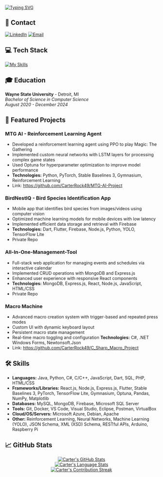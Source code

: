 
[![Typing SVG](https://readme-typing-svg.demolab.com?font=Fira+Code&pause=1000&color=F7430D&width=700&size=35&lines=Software+Engineer)](https://git.io/typing-svg)

## 📱 Contact

[![LinkedIn](https://img.shields.io/badge/LinkedIn-0077B5?style=for-the-badge&logo=linkedin&logoColor=white)](https://www.linkedin.com/in/carterrock49/)
[![Email](https://img.shields.io/badge/Email-D14836?style=for-the-badge&logo=gmail&logoColor=white)](mailto:carterrock49@gmail.com)

## 💻 Tech Stack

[![My Skills](https://skillicons.dev/icons?i=java,python,javascript,dart,cpp,cs,html,css,react,nodejs,express,flutter,pytorch,tensorflow,mongodb,mysql,firebase,git,docker,azure,arduino,raspberrypi,vscode,visualstudio)](https://skillicons.dev)

## 🎓 Education

**Wayne State University** - Detroit, MI  
*Bachelor of Science in Computer Science*  
*August 2020 - December 2024*

## 🚀 Featured Projects

### MTG AI - Reinforcement Learning Agent
- Developed a reinforcement learning agent using PPO to play Magic: The Gathering
- Implemented custom neural networks with LSTM layers for processing complex game states
- Used Optuna for hyperparameter optimization to improve model performance
- **Technologies:** Python, PyTorch, Stable Baselines 3, Gymnasium, Reinforcement Learning
- Link: https://github.com/CarterRock49/MTG-AI-Project

### BirdNestIQ - Bird Species Identification App
- Mobile app that identifies bird species from images/videos using computer vision
- Optimized machine learning models for mobile devices with low latency
- Implemented efficient data storage and retrieval with Firebase
- **Technologies:** Dart, Flutter, Firebase, Node.js, Python, YOLO, TensorFlow Lite
- Private Repo

### All-In-One-Management-Tool
- Full-stack web application for managing events and schedules via interactive calendar
- Implemented CRUD operations with MongoDB and Express.js
- Enhanced user experience with responsive React components
- **Technologies:** MongoDB, Express.js, React, Node.js, JavaScript, HTML/CSS
- Private Repo

### Macro Machine
- Advanced macro creation system with trigger-based and repeated press modes
- Custom UI with dynamic keyboard layout
- Persistent macro state management
- Real-time macro toggling and configuration
**Technologies:** C#, .NET Windows Forms, Newtonsoft.Json
- Link: https://github.com/CarterRock49/C_Sharp_Macro_Project
  
## 🛠️ Skills

- **Languages:** Java, Python, C#, C/C++, JavaScript, Dart, SQL, PHP, HTML/CSS
- **Frameworks/Libraries:** React.js, Node.js, Express.js, Flutter, Stable Baselines 3, PyTorch, TensorFlow Lite, Gymnasium, Optuna, Pandas, NumPy, Matplotlib
- **Databases:** MySQL, MongoDB, Firebase, Microsoft SQL Server
- **Tools:** Git, Docker, VS Code, Visual Studio, Eclipse, Postman, VirtualBox
- **Cloud/OS/Servers:** Microsoft Azure, Debian, Apache
- **Other:** Reinforcement Learning, Neural Networks, Machine Learning (YOLO), JSON Schema, XML (XSD) Schema, RESTful APIs, Arduino, Raspberry Pi

## 📈 GitHub Stats

<div align="center">
  <a href="https://awesome-github-stats.azurewebsites.net/index.html??cardType=github&theme=radical&preferLogin=false">
    <img alt="Carter's GitHub Stats" src="https://awesome-github-stats.azurewebsites.net/api?username=CarterRock49&show_icons=true&theme=radical&include_all_commits=true&hide_border=true" />
  </a>
</div>

<div align="center">
  <a href="https://awesome-github-stats.azurewebsites.net/index.html??cardType=octo&theme=radical&preferLogin=false">
    <img alt="Carter's Language Stats" src="https://awesome-github-stats.azurewebsites.net/api/top-langs/?username=CarterRock49&theme=radical&langs_count=8&layout=compact&hide_border=true" />
  </a>
</div>

<div align="center">
  <a href="https://git.io/streak-stats">
    <img alt="Carter's Contribution Streak" src="https://github-readme-streak-stats.herokuapp.com/?user=CarterRock49&theme=radical&hide_border=true" />
  </a>
</div>
